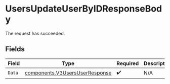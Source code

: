 # UsersUpdateUserByIDResponseBody

The request has succeeded.


## Fields

| Field                                                                            | Type                                                                             | Required                                                                         | Description                                                                      |
| -------------------------------------------------------------------------------- | -------------------------------------------------------------------------------- | -------------------------------------------------------------------------------- | -------------------------------------------------------------------------------- |
| `Data`                                                                           | [components.V3UsersUserResponse](../../models/components/v3usersuserresponse.md) | :heavy_check_mark:                                                               | N/A                                                                              |